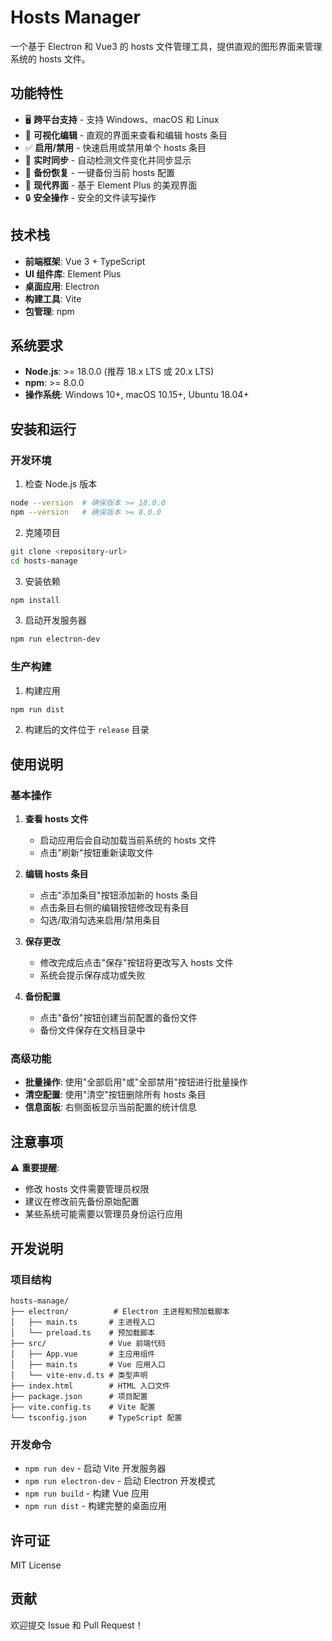 # Hosts Manager

一个基于 Electron 和 Vue3 的 hosts 文件管理工具，提供直观的图形界面来管理系统的 hosts 文件。

## 功能特性

- 🖥️ **跨平台支持** - 支持 Windows、macOS 和 Linux
- 📝 **可视化编辑** - 直观的界面来查看和编辑 hosts 条目
- ✅ **启用/禁用** - 快速启用或禁用单个 hosts 条目
- 🔄 **实时同步** - 自动检测文件变化并同步显示
- 💾 **备份恢复** - 一键备份当前 hosts 配置
- 🎨 **现代界面** - 基于 Element Plus 的美观界面
- 🔒 **安全操作** - 安全的文件读写操作

## 技术栈

- **前端框架**: Vue 3 + TypeScript
- **UI 组件库**: Element Plus
- **桌面应用**: Electron
- **构建工具**: Vite
- **包管理**: npm

## 系统要求

- **Node.js**: >= 18.0.0 (推荐 18.x LTS 或 20.x LTS)
- **npm**: >= 8.0.0
- **操作系统**: Windows 10+, macOS 10.15+, Ubuntu 18.04+

## 安装和运行

### 开发环境

1. 检查 Node.js 版本
```bash
node --version  # 确保版本 >= 18.0.0
npm --version   # 确保版本 >= 8.0.0
```

2. 克隆项目
```bash
git clone <repository-url>
cd hosts-manage
```

3. 安装依赖
```bash
npm install
```

3. 启动开发服务器
```bash
npm run electron-dev
```

### 生产构建

1. 构建应用
```bash
npm run dist
```

2. 构建后的文件位于 `release` 目录

## 使用说明

### 基本操作

1. **查看 hosts 文件**
   - 启动应用后会自动加载当前系统的 hosts 文件
   - 点击"刷新"按钮重新读取文件

2. **编辑 hosts 条目**
   - 点击"添加条目"按钮添加新的 hosts 条目
   - 点击条目右侧的编辑按钮修改现有条目
   - 勾选/取消勾选来启用/禁用条目

3. **保存更改**
   - 修改完成后点击"保存"按钮将更改写入 hosts 文件
   - 系统会提示保存成功或失败

4. **备份配置**
   - 点击"备份"按钮创建当前配置的备份文件
   - 备份文件保存在文档目录中

### 高级功能

- **批量操作**: 使用"全部启用"或"全部禁用"按钮进行批量操作
- **清空配置**: 使用"清空"按钮删除所有 hosts 条目
- **信息面板**: 右侧面板显示当前配置的统计信息

## 注意事项

⚠️ **重要提醒**:
- 修改 hosts 文件需要管理员权限
- 建议在修改前先备份原始配置
- 某些系统可能需要以管理员身份运行应用

## 开发说明

### 项目结构

```
hosts-manage/
├── electron/          # Electron 主进程和预加载脚本
│   ├── main.ts       # 主进程入口
│   └── preload.ts    # 预加载脚本
├── src/              # Vue 前端代码
│   ├── App.vue       # 主应用组件
│   ├── main.ts       # Vue 应用入口
│   └── vite-env.d.ts # 类型声明
├── index.html        # HTML 入口文件
├── package.json      # 项目配置
├── vite.config.ts    # Vite 配置
└── tsconfig.json     # TypeScript 配置
```

### 开发命令

- `npm run dev` - 启动 Vite 开发服务器
- `npm run electron-dev` - 启动 Electron 开发模式
- `npm run build` - 构建 Vue 应用
- `npm run dist` - 构建完整的桌面应用

## 许可证

MIT License

## 贡献

欢迎提交 Issue 和 Pull Request！ 
